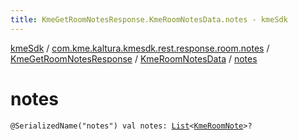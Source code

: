 ```yaml
---
title: KmeGetRoomNotesResponse.KmeRoomNotesData.notes - kmeSdk
---
```


[kmeSdk](../../../index.html) / [com.kme.kaltura.kmesdk.rest.response.room.notes](../../index.html) / [KmeGetRoomNotesResponse](../index.html) / [KmeRoomNotesData](index.html) / [notes](./notes.html)

# notes

`@SerializedName("notes") val notes: `[`List`](https://kotlinlang.org/api/latest/jvm/stdlib/kotlin.collections/-list/index.html)`<`[`KmeRoomNote`](../../-kme-room-note/index.html)`>?`